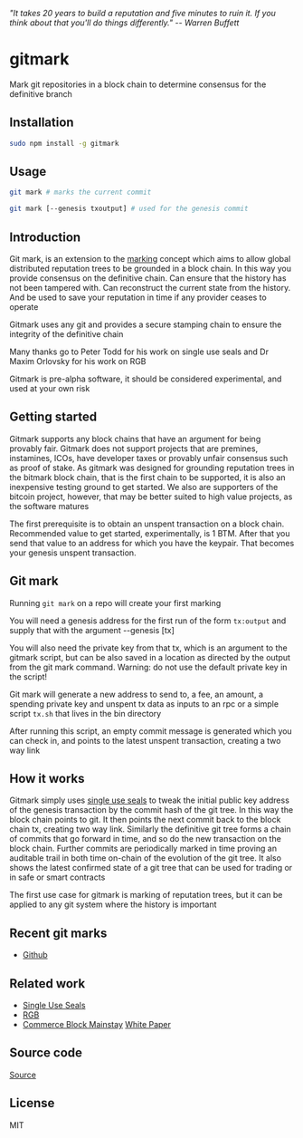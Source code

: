 _"It takes 20 years to build a reputation and five minutes to ruin it. If you think about that you'll do things differently." -- Warren Buffett_

# gitmark

Mark git repositories in a block chain to determine consensus for the definitive branch

## Installation

```sh
sudo npm install -g gitmark
```

## Usage

```bash
git mark # marks the current commit

git mark [--genesis txoutput] # used for the genesis commit
```

## Introduction

Git mark, is an extension to the [marking](https://github.com/project-bitmark/marking/wiki) concept which aims to allow global distributed reputation trees to be grounded in a block chain. In this way you provide consensus on the definitive chain. Can ensure that the history has not been tampered with. Can reconstruct the current state from the history. And be used to save your reputation in time if any provider ceases to operate

Gitmark uses any git and provides a secure stamping chain to ensure the integrity of the definitive chain

Many thanks go to Peter Todd for his work on single use seals and Dr Maxim Orlovsky for his work on RGB

Gitmark is pre-alpha software, it should be considered experimental, and used at your own risk

## Getting started

Gitmark supports any block chains that have an argument for being provably fair. Gitmark does not support projects that are premines, instamines, ICOs, have developer taxes or provably unfair consensus such as proof of stake. As gitmark was designed for grounding reputation trees in the bitmark block chain, that is the first chain to be supported, it is also an inexpensive testing ground to get started. We also are supporters of the bitcoin project, however, that may be better suited to high value projects, as the software matures

The first prerequisite is to obtain an unspent transaction on a block chain. Recommended value to get started, experimentally, is 1 BTM. After that you send that value to an address for which you have the keypair. That becomes your genesis unspent transaction.

## Git mark

Running `git mark` on a repo will create your first marking

You will need a genesis address for the first run of the form `tx:output` and supply that with the argument --genesis [tx]

You will also need the private key from that tx, which is an argument to the gitmark script, but can be also saved in a location as directed by the output from the git mark command. Warning: do not use the default private key in the script!

Git mark will generate a new address to send to, a fee, an amount, a spending private key and unspent tx data as inputs to an rpc or a simple script `tx.sh` that lives in the bin directory

After running this script, an empty commit message is generated which you can check in, and points to the latest unspent transaction, creating a two way link

## How it works

Gitmark simply uses [single use seals](https://petertodd.org/2017/scalable-single-use-seal-asset-transfer) to tweak the initial public key address of the genesis transaction by the commit hash of the git tree. In this way the block chain points to git. It then points the next commit back to the block chain tx, creating two way link. Similarly the definitive git tree forms a chain of commits that go forward in time, and so do the new transaction on the block chain. Further commits are periodically marked in time proving an auditable trail in both time on-chain of the evolution of the git tree. It also shows the latest confirmed state of a git tree that can be used for trading or in safe or smart contracts

The first use case for gitmark is marking of reputation trees, but it can be applied to any git system where the history is important

## Recent git marks

- [Github](https://github.com/search?o=desc&q=%22gitmark+%22&s=committer-date&type=Commits)

## Related work

- [Single Use Seals](https://petertodd.org/2017/scalable-single-use-seal-asset-transfer)
- [RGB](https://rgb-org.github.io/)
- [Commerce Block Mainstay](https://www.commerceblock.com/mainstay/) [White Paper](https://cloudflare-ipfs.com/ipns/ipfs.commerceblock.com/commerceblock-whitepaper-mainstay.pdf)

## Source code

[Source](https://github.com/solidpayorg/gitmark)

## License

MIT
